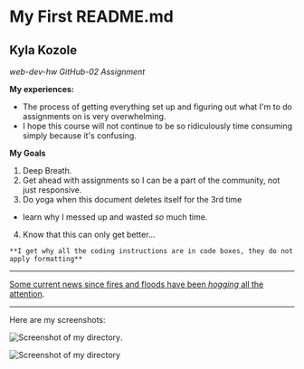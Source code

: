 # My First README.md

## Kyla Kozole
*web-dev-hw GitHub-02 Assignment*

**My experiences:**

 - The process of getting everything set up and figuring out what I'm to do assignments on is very overwhelming.
 - I hope this course will not continue to be so ridiculously time consuming simply because it's confusing.

**My Goals**
 1. Deep Breath.
 2. Get ahead with assignments so I can be a part of the community, not just responsive.
 3. Do yoga when this document deletes itself for the 3rd time
   - learn why I messed up and wasted *so* much time.
 4. Know that this can only get better...

 `**I get why all the coding instructions are in code boxes, they do not apply formatting**`

 ---

 [Some current news since fires and floods have been *hogging* all the attention](http://www.thedenverchannel.com/news/local-news/18-wheeler-dumps-pigs-onto-i-70-near-glenwood-springs).

 ---

Here are my screenshots:

![Screenshot of my directory](/project-1./images/screenshot-2.png).

![Screenshot of my directory](/images/screenshot-1.png)
